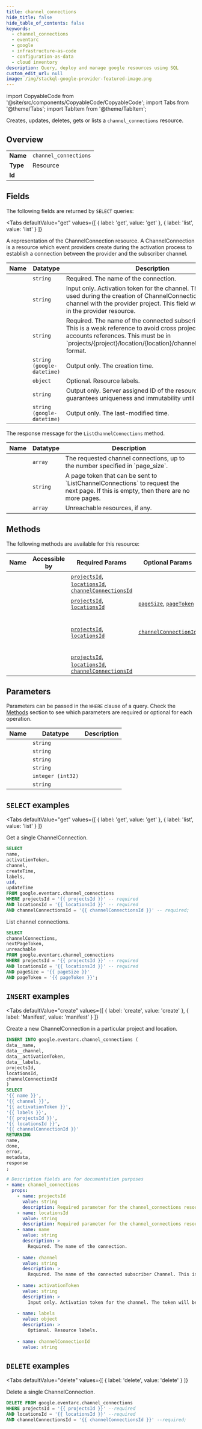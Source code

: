 ```yaml
--- 
title: channel_connections
hide_title: false
hide_table_of_contents: false
keywords:
  - channel_connections
  - eventarc
  - google
  - infrastructure-as-code
  - configuration-as-data
  - cloud inventory
description: Query, deploy and manage google resources using SQL
custom_edit_url: null
image: /img/stackql-google-provider-featured-image.png
---
```


import CopyableCode from '@site/src/components/CopyableCode/CopyableCode';
import Tabs from '@theme/Tabs';
import TabItem from '@theme/TabItem';

Creates, updates, deletes, gets or lists a <code>channel_connections</code> resource.

## Overview
<table><tbody>
<tr><td><b>Name</b></td><td><code>channel_connections</code></td></tr>
<tr><td><b>Type</b></td><td>Resource</td></tr>
<tr><td><b>Id</b></td><td><CopyableCode code="google.eventarc.channel_connections" /></td></tr>
</tbody></table>

## Fields

The following fields are returned by `SELECT` queries:

<Tabs
    defaultValue="get"
    values={[
        { label: 'get', value: 'get' },
        { label: 'list', value: 'list' }
    ]}
>
<TabItem value="get">

A representation of the ChannelConnection resource. A ChannelConnection is a resource which event providers create during the activation process to establish a connection between the provider and the subscriber channel.

<table>
<thead>
    <tr>
    <th>Name</th>
    <th>Datatype</th>
    <th>Description</th>
    </tr>
</thead>
<tbody>
<tr>
    <td><CopyableCode code="name" /></td>
    <td><code>string</code></td>
    <td>Required. The name of the connection.</td>
</tr>
<tr>
    <td><CopyableCode code="activationToken" /></td>
    <td><code>string</code></td>
    <td>Input only. Activation token for the channel. The token will be used during the creation of ChannelConnection to bind the channel with the provider project. This field will not be stored in the provider resource.</td>
</tr>
<tr>
    <td><CopyableCode code="channel" /></td>
    <td><code>string</code></td>
    <td>Required. The name of the connected subscriber Channel. This is a weak reference to avoid cross project and cross accounts references. This must be in `projects/&#123;project&#125;/location/&#123;location&#125;/channels/&#123;channel_id&#125;` format.</td>
</tr>
<tr>
    <td><CopyableCode code="createTime" /></td>
    <td><code>string (google-datetime)</code></td>
    <td>Output only. The creation time.</td>
</tr>
<tr>
    <td><CopyableCode code="labels" /></td>
    <td><code>object</code></td>
    <td>Optional. Resource labels.</td>
</tr>
<tr>
    <td><CopyableCode code="uid" /></td>
    <td><code>string</code></td>
    <td>Output only. Server assigned ID of the resource. The server guarantees uniqueness and immutability until deleted.</td>
</tr>
<tr>
    <td><CopyableCode code="updateTime" /></td>
    <td><code>string (google-datetime)</code></td>
    <td>Output only. The last-modified time.</td>
</tr>
</tbody>
</table>
</TabItem>
<TabItem value="list">

The response message for the `ListChannelConnections` method.

<table>
<thead>
    <tr>
    <th>Name</th>
    <th>Datatype</th>
    <th>Description</th>
    </tr>
</thead>
<tbody>
<tr>
    <td><CopyableCode code="channelConnections" /></td>
    <td><code>array</code></td>
    <td>The requested channel connections, up to the number specified in `page_size`.</td>
</tr>
<tr>
    <td><CopyableCode code="nextPageToken" /></td>
    <td><code>string</code></td>
    <td>A page token that can be sent to `ListChannelConnections` to request the next page. If this is empty, then there are no more pages.</td>
</tr>
<tr>
    <td><CopyableCode code="unreachable" /></td>
    <td><code>array</code></td>
    <td>Unreachable resources, if any.</td>
</tr>
</tbody>
</table>
</TabItem>
</Tabs>

## Methods

The following methods are available for this resource:

<table>
<thead>
    <tr>
    <th>Name</th>
    <th>Accessible by</th>
    <th>Required Params</th>
    <th>Optional Params</th>
    <th>Description</th>
    </tr>
</thead>
<tbody>
<tr>
    <td><a href="#get"><CopyableCode code="get" /></a></td>
    <td><CopyableCode code="select" /></td>
    <td><a href="#parameter-projectsId"><code>projectsId</code></a>, <a href="#parameter-locationsId"><code>locationsId</code></a>, <a href="#parameter-channelConnectionsId"><code>channelConnectionsId</code></a></td>
    <td></td>
    <td>Get a single ChannelConnection.</td>
</tr>
<tr>
    <td><a href="#list"><CopyableCode code="list" /></a></td>
    <td><CopyableCode code="select" /></td>
    <td><a href="#parameter-projectsId"><code>projectsId</code></a>, <a href="#parameter-locationsId"><code>locationsId</code></a></td>
    <td><a href="#parameter-pageSize"><code>pageSize</code></a>, <a href="#parameter-pageToken"><code>pageToken</code></a></td>
    <td>List channel connections.</td>
</tr>
<tr>
    <td><a href="#create"><CopyableCode code="create" /></a></td>
    <td><CopyableCode code="insert" /></td>
    <td><a href="#parameter-projectsId"><code>projectsId</code></a>, <a href="#parameter-locationsId"><code>locationsId</code></a></td>
    <td><a href="#parameter-channelConnectionId"><code>channelConnectionId</code></a></td>
    <td>Create a new ChannelConnection in a particular project and location.</td>
</tr>
<tr>
    <td><a href="#delete"><CopyableCode code="delete" /></a></td>
    <td><CopyableCode code="delete" /></td>
    <td><a href="#parameter-projectsId"><code>projectsId</code></a>, <a href="#parameter-locationsId"><code>locationsId</code></a>, <a href="#parameter-channelConnectionsId"><code>channelConnectionsId</code></a></td>
    <td></td>
    <td>Delete a single ChannelConnection.</td>
</tr>
</tbody>
</table>

## Parameters

Parameters can be passed in the `WHERE` clause of a query. Check the [Methods](#methods) section to see which parameters are required or optional for each operation.

<table>
<thead>
    <tr>
    <th>Name</th>
    <th>Datatype</th>
    <th>Description</th>
    </tr>
</thead>
<tbody>
<tr id="parameter-channelConnectionsId">
    <td><CopyableCode code="channelConnectionsId" /></td>
    <td><code>string</code></td>
    <td></td>
</tr>
<tr id="parameter-locationsId">
    <td><CopyableCode code="locationsId" /></td>
    <td><code>string</code></td>
    <td></td>
</tr>
<tr id="parameter-projectsId">
    <td><CopyableCode code="projectsId" /></td>
    <td><code>string</code></td>
    <td></td>
</tr>
<tr id="parameter-channelConnectionId">
    <td><CopyableCode code="channelConnectionId" /></td>
    <td><code>string</code></td>
    <td></td>
</tr>
<tr id="parameter-pageSize">
    <td><CopyableCode code="pageSize" /></td>
    <td><code>integer (int32)</code></td>
    <td></td>
</tr>
<tr id="parameter-pageToken">
    <td><CopyableCode code="pageToken" /></td>
    <td><code>string</code></td>
    <td></td>
</tr>
</tbody>
</table>

## `SELECT` examples

<Tabs
    defaultValue="get"
    values={[
        { label: 'get', value: 'get' },
        { label: 'list', value: 'list' }
    ]}
>
<TabItem value="get">

Get a single ChannelConnection.

```sql
SELECT
name,
activationToken,
channel,
createTime,
labels,
uid,
updateTime
FROM google.eventarc.channel_connections
WHERE projectsId = '{{ projectsId }}' -- required
AND locationsId = '{{ locationsId }}' -- required
AND channelConnectionsId = '{{ channelConnectionsId }}' -- required;
```
</TabItem>
<TabItem value="list">

List channel connections.

```sql
SELECT
channelConnections,
nextPageToken,
unreachable
FROM google.eventarc.channel_connections
WHERE projectsId = '{{ projectsId }}' -- required
AND locationsId = '{{ locationsId }}' -- required
AND pageSize = '{{ pageSize }}'
AND pageToken = '{{ pageToken }}';
```
</TabItem>
</Tabs>


## `INSERT` examples

<Tabs
    defaultValue="create"
    values={[
        { label: 'create', value: 'create' },
        { label: 'Manifest', value: 'manifest' }
    ]}
>
<TabItem value="create">

Create a new ChannelConnection in a particular project and location.

```sql
INSERT INTO google.eventarc.channel_connections (
data__name,
data__channel,
data__activationToken,
data__labels,
projectsId,
locationsId,
channelConnectionId
)
SELECT 
'{{ name }}',
'{{ channel }}',
'{{ activationToken }}',
'{{ labels }}',
'{{ projectsId }}',
'{{ locationsId }}',
'{{ channelConnectionId }}'
RETURNING
name,
done,
error,
metadata,
response
;
```
</TabItem>
<TabItem value="manifest">

```yaml
# Description fields are for documentation purposes
- name: channel_connections
  props:
    - name: projectsId
      value: string
      description: Required parameter for the channel_connections resource.
    - name: locationsId
      value: string
      description: Required parameter for the channel_connections resource.
    - name: name
      value: string
      description: >
        Required. The name of the connection.
        
    - name: channel
      value: string
      description: >
        Required. The name of the connected subscriber Channel. This is a weak reference to avoid cross project and cross accounts references. This must be in `projects/{project}/location/{location}/channels/{channel_id}` format.
        
    - name: activationToken
      value: string
      description: >
        Input only. Activation token for the channel. The token will be used during the creation of ChannelConnection to bind the channel with the provider project. This field will not be stored in the provider resource.
        
    - name: labels
      value: object
      description: >
        Optional. Resource labels.
        
    - name: channelConnectionId
      value: string
```
</TabItem>
</Tabs>


## `DELETE` examples

<Tabs
    defaultValue="delete"
    values={[
        { label: 'delete', value: 'delete' }
    ]}
>
<TabItem value="delete">

Delete a single ChannelConnection.

```sql
DELETE FROM google.eventarc.channel_connections
WHERE projectsId = '{{ projectsId }}' --required
AND locationsId = '{{ locationsId }}' --required
AND channelConnectionsId = '{{ channelConnectionsId }}' --required;
```
</TabItem>
</Tabs>

